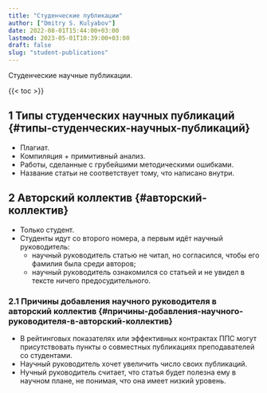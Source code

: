 ```yaml
---
title: "Студенческие публикации"
author: ["Dmitry S. Kulyabov"]
date: 2022-08-01T15:44:00+03:00
lastmod: 2023-05-01T10:39:00+03:00
draft: false
slug: "student-publications"
---
```


Студенческие научные публикации.

<!--more-->

{{< toc >}}


## <span class="section-num">1</span> Типы студенческих научных публикаций {#типы-студенческих-научных-публикаций}

-   Плагиат.
-   Компиляция + примитивный анализ.
-   Работы, сделанные с грубейшими методическими ошибками.
-   Название статьи не соответствует тому, что написано внутри.


## <span class="section-num">2</span> Авторский коллектив {#авторский-коллектив}

-   Только студент.
-   Студенты идут со второго номера, а первым идёт научный руководитель:
    -   научный руководитель статью не читал, но согласился, чтобы его фамилия была среди авторов;
    -   научный руководитель ознакомился со статьей и не увидел в тексте ничего  предосудительного.


### <span class="section-num">2.1</span> Причины добавления научного руководителя в авторский коллектив {#причины-добавления-научного-руководителя-в-авторский-коллектив}

-   В рейтинговых показателях или эффективных контрактах ППС могут присутствовать пункты о совместных публикациях преподавателей со студентами.
-   Научный руководитель хочет увеличить число своих публикаций.
-   Нучный руководитель считает, что статья будет полезна ему в научном плане, не понимая, что она имеет низкий уровень.
